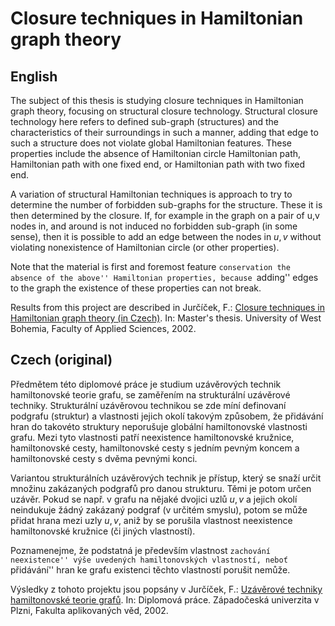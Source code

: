 # Closure techniques in Hamiltonian graph theory #

## English ##

The subject of this thesis is studying closure techniques
in Hamiltonian graph theory, focusing on structural closure
technology. Structural closure technology here refers to
defined sub-graph (structures) and the characteristics of their surroundings in such a
manner, adding that edge to such a structure does not violate
global Hamiltonian features. These properties
include the absence of Hamiltonian circle Hamiltonian path,
Hamiltonian path with one fixed end, or  Hamiltonian path with two fixed end.

A variation of structural Hamiltonian techniques is approach to
try to determine the number of forbidden sub-graphs for the structure. These
it is then determined by the closure. If, for example in the graph on a pair of
u,v nodes in, and around  is not induced no forbidden sub-graph (in some
sense), then it is possible to add an edge between the nodes in $u,v$ without
violating nonexistence of Hamiltonian circle (or
other properties).

Note that the material is first and foremost feature ``conservation
the absence of the above'' Hamiltonian properties, because
``adding'' edges to the graph the existence of these properties can not break.


Results from this project are described in
Jurčíček, F.: [Closure techniques in Hamiltonian graph theory (in Czech)](http://filip.jurcicek.googlepages.com/fj-2002-1.pdf).
In: Master's thesis. University of West Bohemia, Faculty of Applied Sciences, 2002.

## Czech (original) ##
Předmětem této diplomové práce je studium uzávěrových technik
hamiltonovské teorie grafu, se zaměřením na strukturální uzávěrové
techniky. Strukturální uzávěrovou technikou se zde míní
definovaní podgrafu (struktur) a vlastnosti jejich okolí takovým
způsobem, že přidávání hran do takovéto struktury neporušuje
globální hamiltonovské vlastnosti grafu. Mezi tyto vlastnosti
patří neexistence hamiltonovské kružnice, hamiltonovské cesty,
hamiltonovské cesty s jedním pevným koncem a hamiltonovské cesty
s dvěma pevnými konci.

Variantou strukturálních uzávěrových technik je přístup, který se
snaží určit množinu zakázaných podgrafů pro danou strukturu. Těmi
je potom určen uzávěr. Pokud se např. v grafu na nějaké dvojici
uzlů $u,v$ a jejich okolí neindukuje žádný zakázaný podgraf (v
určitém smyslu), potom se může přidat hrana mezi uzly $u,v$, aniž
by se porušila vlastnost neexistence hamiltonovské kružnice (či
jiných vlastností).

Poznamenejme, že podstatná je především vlastnost ``zachování
neexistence'' výše uvedených hamiltonovských vlastností, neboť
``přidávání'' hran ke grafu existenci těchto vlastností porušit
nemůže.


Výsledky z tohoto projektu jsou popsány v
Jurčíček, F.: [Uzávěrové techniky hamiltonovské teorie grafů](http://filip.jurcicek.googlepages.com/fj-2002-1.pdf).
In: Diplomová práce. Západočeská univerzita v Plzni, Fakulta aplikovaných věd, 2002.